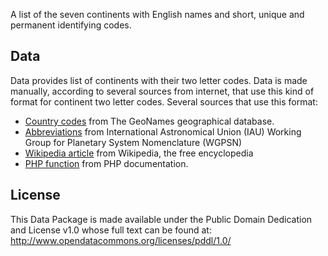 A list of the seven continents with English names and short, unique and permanent identifying codes.

## Data

Data provides list of continents with their two letter codes. 
Data is made manually, according to several sources from internet, that use this kind of format for continent two letter codes.
Several sources that use this format:

 - [Country codes](http://www.geonames.org/countries/) from The GeoNames geographical database.
 - [Abbreviations](http://planetarynames.wr.usgs.gov/Abbreviations) from International Astronomical Union (IAU) Working Group for Planetary System Nomenclature (WGPSN)
 - [Wikipedia article](https://en.wikipedia.org/wiki/List_of_sovereign_states_and_dependent_territories_by_continent_%28data_file%29#Data_file) from Wikipedia, the free encyclopedia
 - [PHP function](http://php.net/manual/en/function.geoip-continent-code-by-name.php) from PHP documentation.


## License

This Data Package is made available under the Public Domain Dedication and License v1.0 whose full text can be found at: http://www.opendatacommons.org/licenses/pddl/1.0/